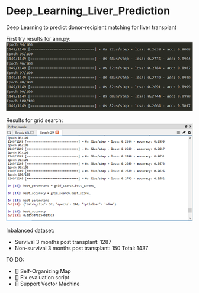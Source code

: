 # Deep_Learning_Liver_Prediction
Deep Learning to predict donor-recipient matching for liver transplant


First try results for ann.py:
![Screenshot](./results/results.png)

Results for grid search:
![Screenshot](./results/grid_search.png)

Inbalanced dataset:
- Survival 3 months post transplant: 1287
- Non-survival 3 months post transplant: 150
Total: 1437

TO DO:
- [] Self-Organizing Map
- [] Fix evaluation script
- [] Support Vector Machine
